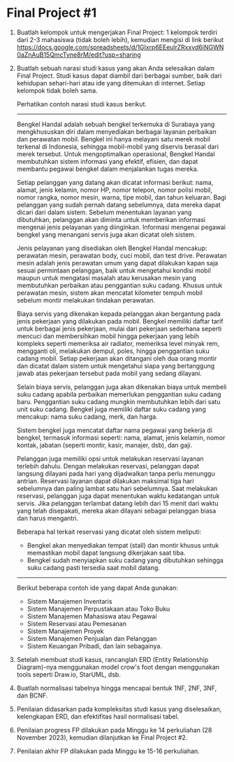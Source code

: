 # Final Project #1

1. Buatlah kelompok untuk mengerjakan Final Project: 1 kelompok terdiri dari 2-3 mahasiswa (tidak boleh lebih), kemudian mengisi di link berikut https://docs.google.com/spreadsheets/d/1Glxrp6EEeulrZRxxvd6iNGWN0aZnAuB15QmcTvne8rM/edit?usp=sharing
2. Buatlah sebuah narasi studi kasus yang akan Anda selesaikan dalam Final Project. Studi kasus dapat diambil dari berbagai sumber, baik dari kehidupan sehari-hari atau ide yang ditemukan di internet. Setiap kelompok tidak boleh sama. 
   
   Perhatikan contoh narasi studi kasus berikut.

    --- 
    Bengkel Handal adalah sebuah bengkel terkemuka di Surabaya yang mengkhususkan diri dalam menyediakan berbagai layanan perbaikan dan perawatan mobil. Bengkel ini hanya melayani satu merek mobil terkenal di Indonesia, sehingga mobil-mobil yang diservis berasal dari merek tersebut. Untuk mengoptimalkan operasional, Bengkel Handal membutuhkan sistem informasi yang efektif, efisien, dan dapat membantu pegawai bengkel dalam menjalankan tugas mereka.

    Setiap pelanggan yang datang akan dicatat informasi berikut: nama, alamat, jenis kelamin, nomor HP, nomor telepon, nomor polisi mobil, nomor rangka, nomor mesin, warna, tipe mobil, dan tahun keluaran. Bagi pelanggan yang sudah pernah datang sebelumnya, data mereka dapat dicari dari dalam sistem. Sebelum menentukan layanan yang dibutuhkan, pelanggan akan diminta untuk memberikan informasi mengenai jenis pelayanan yang diinginkan. Informasi mengenai pegawai bengkel yang menangani servis juga akan dicatat oleh sistem.

    Jenis pelayanan yang disediakan oleh Bengkel Handal mencakup: perawatan mesin, perawatan body, cuci mobil, dan test drive. Perawatan mesin adalah jenis perawatan umum yang dapat dilakukan kapan saja sesuai permintaan pelanggan, baik untuk mengetahui kondisi mobil maupun untuk mengatasi masalah atau kerusakan mesin yang membutuhkan perbaikan atau penggantian suku cadang. Khusus untuk perawatan mesin, sistem akan mencatat kilometer tempuh mobil sebelum montir melakukan tindakan perawatan.

    Biaya servis yang dikenakan kepada pelanggan akan bergantung pada jenis pekerjaan yang dilakukan pada mobil. Bengkel memiliki daftar tarif untuk berbagai jenis pekerjaan, mulai dari pekerjaan sederhana seperti mencuci dan membersihkan mobil hingga pekerjaan yang lebih kompleks seperti memeriksa air radiator, memeriksa level minyak rem, mengganti oli, melakukan dempul, poles, hingga penggantian suku cadang mobil. Setiap pekerjaan akan ditangani oleh dua orang montir dan dicatat dalam sistem untuk mengetahui siapa yang bertanggung jawab atas pekerjaan tersebut pada mobil yang sedang dilayani.

    Selain biaya servis, pelanggan juga akan dikenakan biaya untuk membeli suku cadang apabila perbaikan memerlukan penggantian suku cadang baru. Penggantian suku cadang mungkin membutuhkan lebih dari satu unit suku cadang. Bengkel juga memiliki daftar suku cadang yang mencakup: nama suku cadang, merk, dan harga.

    Sistem bengkel juga mencatat daftar nama pegawai yang bekerja di bengkel, termasuk informasi seperti: nama, alamat, jenis kelamin, nomor kontak, jabatan (seperti montir, kasir, manajer, dsb), dan gaji.

    Pelanggan juga memiliki opsi untuk melakukan reservasi layanan terlebih dahulu. Dengan melakukan reservasi, pelanggan dapat langsung dilayani pada hari yang dijadwalkan tanpa perlu menunggu antrian. Reservasi layanan dapat dilakukan maksimal tiga hari sebelumnya dan paling lambat satu hari sebelumnya. Saat melakukan reservasi, pelanggan juga dapat menentukan waktu kedatangan untuk servis. Jika pelanggan terlambat datang lebih dari 15 menit dari waktu yang telah disepakati, mereka akan dilayani sebagai pelanggan biasa dan harus mengantri.

    Beberapa hal terkait reservasi yang dicatat oleh sistem meliputi:

    * Bengkel akan menyediakan tempat (stall) dan montir khusus untuk memastikan mobil dapat langsung dikerjakan saat tiba.
    * Bengkel sudah menyiapkan suku cadang yang dibutuhkan sehingga suku cadang pasti tersedia saat mobil datang.
    --- 

    Berikut beberapa contoh ide yang dapat Anda gunakan:

    * Sistem Manajemen Inventaris
    * Sistem Manajemen Perpustakaan atau Toko Buku
    * Sistem Manajemen Mahasiswa atau Pegawai
    * Sistem Reservasi atau Pemesanan
    * Sistem Manajemen Proyek
    * Sistem Manajemen Penjualan dan Pelanggan
    * Sistem Keuangan Pribadi, dan lain sebagainya.

3. Setelah membuat studi kasus, rancanglah ERD (Entity Relationship Diagram)-nya menggunakan model crow's foot dengan menggunakan tools seperti Draw.io, StarUML, dsb.
4. Buatlah normalisasi tabelnya hingga mencapai bentuk 1NF, 2NF, 3NF, dan BCNF.
5. Penilaian didasarkan pada kompleksitas studi kasus yang diselesaikan, kelengkapan ERD, dan efektifitas hasil normalisasi tabel. 
6. Penilaian progress FP dilakukan pada Minggu ke 14 perkuliahan (28 November 2023), kemudian dilanjutkan ke Final Project #2. 
7. Penilaian akhir FP dilakukan pada Minggu ke 15-16 perkuliahan. 

